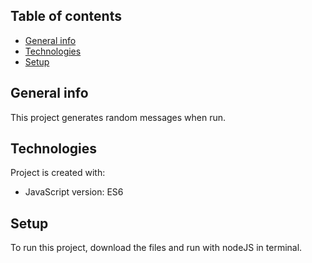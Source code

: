 ## Table of contents
* [General info](#general-info)
* [Technologies](#technologies)
* [Setup](#setup)

## General info
This project generates random messages when run.
	
## Technologies
Project is created with:
* JavaScript version: ES6
	
## Setup
To run this project, download the files and run with nodeJS in terminal.
